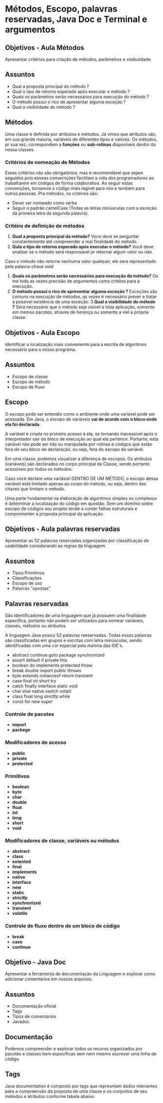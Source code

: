 # Métodos, Escopo, palavras reservadas, Java Doc e Terminal e argumentos

## Objetivos - Aula Métodos

Apresentar critérios para criação de métodos, parâmetros e visibulidade.

## Assuntos

- Qual a proposta principal do método ?
- Qual o tipo de retorno esperado após executar o método ?
- Quais os parâmetros serão necessários para execução do método ?
- O método possui o rico de apresentar alguma exceção ?
- Qual a visibilidade do método ?

## Métodos

Uma classe é definida por atributos e métodos. Já vimos que atributos são, em sua grande maioria, variáveis de diferentes tipso e valores. Os métodos, pr sua vez, correspondem a **funções** ou **sub-rotinas** disponíveis dentro da nossa classes.

### Critérios de nomeação de Métodos

Esses critérios não são obrigatórios, mas é recomendável que sejam seguidos pois esseas convernções facilitam a vida dos programadores ao trabalharem em códigos de forma colaborativa. Ao seguir estas convenções, tornamos o código mais legível para nós e também para outras pessoas. Pra métodos, os critérios são:

- Dever ser nomeado como verbo
- Seguir o padrão camelCase (Todas as letras minúsculas com a exceção da primeira letra da segunda palavra).

### Critéiro de definição de métodos

1. **Qual a proposta principal do método?** Voce deve se perguntar constantemente até compreender a real finalidade do método.
2. **Qula o tipo de retorno esperado após executar o método?** Você deve analisar se o método será responsável pr retornar algum valor ou não.

Caso o método não retorne nenhuma valor qualquer, ele sera representado pela palavra-chave *void*

1. **Quais os parãmetros serão necessários para execução do método?** Os me´tods as vezes precisão de argumentos como critéios para a execução.
2. **O método possui o rico de apresentar alguma exceção ?** Exceções são comuns na execução de métodos, as vezes é necessário prever e tratar a possível existẽncia de uma exceção.
3.**Qual a visibilidade do método ?** Será necessário que o método seja visível a toda aplicação, somente em memso pacotes, através de herança ou somente a viel a própria classe.

## Objetivos - Aula Escopo

Identificar a localização mais conveniente para a escrita de algoritmos necessário para o nosso programa.

## Assuntos

- Escopo de classe
- Escopo de método
- Escopo de fluxo

## Escopo

O escopo pode ser entendio como o ambiente onde uma variável pode ser acessada. Em Java, o escopo de variáveis **vai de acordo com o bloco onde ela foi declarada**.

A variável é criada no primeiro acesso à ela, se tornando inacessível após o interpretador sair do bloco de execução ao qual ela pertence. Portante, esta cariável não pode ser lida ou manipulada por rotinas e códigos que estão fora do seu bloco de declaração, ou seja, fora do escopo da variável.

Em uma classe, podemos visualizar a diferença de escopos. Os atributos (variáveis) são declarados no corpo principal da Classe, sendo portanto acessíveis por todos os métodos.

Caso você declare uma variáviel DENTRO DE UM MÉTODO, o escopo dessa variável está limitado apenas ao corpo do método, ou seja, dentro das chaves que limitam o método.

Uma parte fundamental na elaboração de algoritmos simples ou complexos é determinar a localização do código em questão. Sem um domínio sobre escopo de códigos seu projeto tende a conter falhas estruturais e compromenter a proposta principal da aplicação.

## Objetivos - Aula palavras reservadas

Apresentar as 52 palavras reservadas organizadas por classificação de usabilidade considerando as regras da linguagem.

## Assuntos

- Tipos Primitivos
- Classificações
- Escopo de uso
- Palavras "opostas"

## Palavras reservadas

São identificadores de uma linguagem que já possuem uma finalidade específica, portanto não podem ser utilizados para nomear variáveis, classes, métodos ou atributos.

A linguagem Java possui 52 palavras reeservadas. Todas essas palavras são classificadas em grupos e escritas com letra minúsculas, sendo identificadas com uma cor especial pela maioria das IDE's.

- abstract        continue        goto              package             synchronized
- assert          default         if                private             this
- boolean         do              implements        protected           throw    
- break           double          import            public              throws
- byte            extends         instanceof        return              transient
- case            final           int               short               try
- catch           finally         interface         static              void
- char            else            native            switch              volatil
- class           float           long              strictfp            while
- const           for             new               super

### Controle de pacotes

- **import**
- **packege**

### Modificadores de acesso

- **public**
- **private**
- **protected**

### Primitivos

- **boolean**
- **byte**
- **char**
- **double**
- **float**
- **int**
- **long**
- **short**
- **void**

### Modificadores de classe, variáveis ou métodos

- **abstract**
- **class**
- **extented**
- **final**
- **implements**
- **native**
- **interface**
- **new**
- **static**
- **strictfp**
- **synchronized**
- **transient**
- **volatile**

### Controle de fluxo dentro de um bloco de código

- **break**
- **case**
- **continue**

## Objetivo - Java Doc

Apresentar a ferramenta de documentação da Linguagem e explorar como adicionar comentários em nossos arquivos.

## Assuntos

- Documentação oficial
- Tags
- Tipos de comentarios
- Javadoc

## Documentação 

Podemos compreender e explorar todos os recuros organizados por pacotes e classes bem específicas sem nem mesmo escrever uma linha de código

## Tags

Java documentation é composto por tags que represntam dados relevantes para a compreensão da proposta de uma classe e os conjuntos de seu métodos e atributos conforme tabela abaixo:




